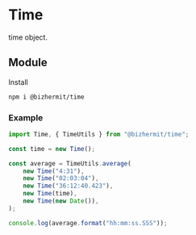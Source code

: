 # Time

time object.

## Module

Install
```bash
npm i @bizhermit/time
```

### Example

```ts
import Time, { TimeUtils } from "@bizhermit/time";

const time = new Time();

const average = TimeUtils.average(
    new Time("4:31"),
    new Time("02:03:04"),
    new Time("36:12:40.423"),
    new Time(time),
    new Time(new Date()),
);

console.log(average.format("hh:mm:ss.SSS"));
```
